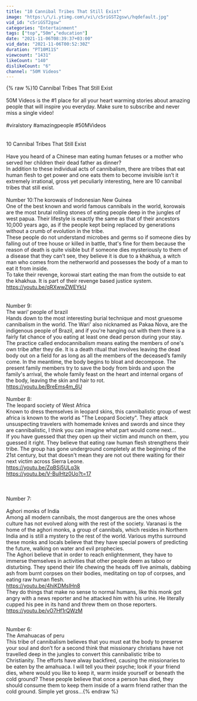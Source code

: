 ```yaml
---
title: "10 Cannibal Tribes That Still Exist"
image: "https:\/\/i.ytimg.com\/vi\/c5riGST2gsw\/hqdefault.jpg"
vid_id: "c5riGST2gsw"
categories: "Entertainment"
tags: ["top","50m","education"]
date: "2021-11-06T08:39:37+03:00"
vid_date: "2021-11-06T00:52:30Z"
duration: "PT10M11S"
viewcount: "1431"
likeCount: "140"
dislikeCount: "6"
channel: "50M Videos"
---
```

{% raw %}10 Cannibal Tribes That Still Exist<br /><br />50M Videos is the #1 place for all your heart warming stories about amazing people that will inspire you everyday. Make sure to subscribe and never miss a single video!<br /><br />#viralstory #amazingpeople #50MVideos<br /><br /><br />10 Cannibal Tribes That Still Exist  <br /><br />Have you heard of a Chinese man eating human fetuses or a mother who served her children their dead father as dinner? <br />In addition to these individual acts of cannibalism, there are tribes that eat human flesh to get power and one eats them to become invisible isn’t it extremely irrational, gross yet peculiarly interesting, here are 10 cannibal tribes that still exist. <br /><br />Number 10:The korowais of Indonesian New Guinea <br />One of the best known and world famous cannibals in the world, korowais are the most brutal rolling stones of eating people deep in the jungles of west papua. Their lifestyle is exactly the same as that of their ancestors 10,000 years ago, as if the people kept being replaced by generations without a crumb of evolution in the tribe. <br />These people do not understand microbes and germs so if someone dies by falling out of tree house or killed in battle, that's fine for them because the reason of death is quite visible but if someone dies mysteriously to them of a disease that they can’t see, they believe it is due to a khakhua, a witch man who comes from the netherworld and possesses the body of a man to eat it from inside. <br />To take their revenge, korowai start eating the man from the outside to eat the khakhua.  It is part of their revenge based justice system.<br /> <a rel="nofollow" target="blank" href="https://youtu.be/qRXwwZWEYkU">https://youtu.be/qRXwwZWEYkU</a> <br /><br /><br />Number 9:<br />The wari’ people of brazil <br />Hands down to the most interesting burial technique and most gruesome cannibalism in the world. The Wari' also nicknamed as Pakaa Nova, are the indigenous people of Brazil, and if you're hanging out with them there is a fairly fat chance of you eating at least one dead person during your stay. The practice called endocannibalism means eating the members of one's own tribe after they die. It is a death ritual that involves leaving the dead body out on a field for as long as all the members of the deceased’s family come. In the meantime, the body begins to bloat and decompose. The present family members try to save the body from birds and upon the family's arrival, the whole family feast on the heart and internal organs of the body, leaving the skin and hair to rot.<br /> <a rel="nofollow" target="blank" href="https://youtu.be/BreEms4m_6U">https://youtu.be/BreEms4m_6U</a> <br /><br />Number 8:<br />The leopard society of West Africa <br />Known to dress themselves in leopard skins, this cannibalistic group of west africa is known to the world as &quot;The Leopard Society&quot;. They attack unsuspecting travelers with homemade knives and swords and since they are cannibalistic, I think you can imagine what part would come next… <br />If you have guessed that they open up their victim and munch on them, you guessed it right. They believe that eating raw human flesh strengthens their tribe. The group has gone underground completely at the beginning of the 21st century, but that doesn't mean they are not out there waiting for their next victim across Sierra Leone. <br /> <a rel="nofollow" target="blank" href="https://youtu.be/ZqBSj5ULq3k">https://youtu.be/ZqBSj5ULq3k</a> <br /><a rel="nofollow" target="blank" href="https://youtu.be/V-BulHtz0Uo?t=17">https://youtu.be/V-BulHtz0Uo?t=17</a> <br /><br /><br /><br />Number 7:<br /><br />Aghori monks of India <br />Among all modern cannibals, the most dangerous are the ones whose culture has not evolved along with the rest of the society. Varanasi is the home of the aghori monks, a group of cannibals, which resides in Northern India and is still a mystery to the rest of the world. Various myths surround these monks and locals believe that they have special powers of predicting the future, walking on water and evil prophecies. <br />The Aghori believe that in order to reach enlightenment, they have to immerse themselves in activities that other people deem as taboo or disturbing. They spend their life chewing the heads off live animals, dabbing ash from burnt corpses on their bodies, meditating on top of corpses, and eating raw human flesh. <br /><a rel="nofollow" target="blank" href="https://youtu.be/4hiKDMsIHn8">https://youtu.be/4hiKDMsIHn8</a>  <br />They do things that make no sense to normal humans, like this monk got angry with a news reporter and he attacked him with his urine. He literally cupped his pee in its hand and threw them on those reporters. <br /><a rel="nofollow" target="blank" href="https://youtu.be/vO7Hf1rQWzM">https://youtu.be/vO7Hf1rQWzM</a> <br /><br /><br />Number 6:<br />The Amahuacas of peru <br />This tribe of cannibalism believes that you must eat the body to preserve your soul and don’t for a second think that missionary christians have not travelled deep in the jungles to convert this cannibalistic tribe to Christianity. The efforts have alway backfired, causing the missionaries to be eaten by the amahuaca. I will tell you their psyche; look if your friend dies, where would you like to keep it, warm inside yourself or beneath the cold ground? These people believe that once a person has died, they should consume them to keep them inside of a warm friend rather than the cold ground. Simple yet gross…{% endraw %}
